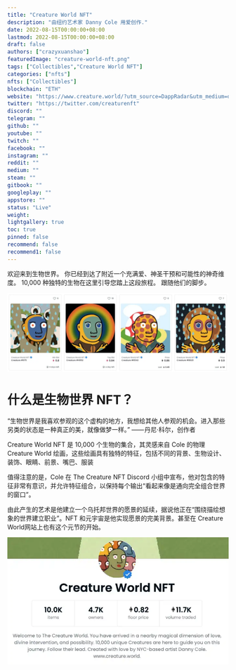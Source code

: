 ```yaml
---
title: "Creature World NFT"
description: "由纽约艺术家 Danny Cole 用爱创作."
date: 2022-08-15T00:00:00+08:00
lastmod: 2022-08-15T00:00:00+08:00
draft: false
authors: ["crazyxuanshao"]
featuredImage: "creature-world-nft.png"
tags: ["Collectibles","Creature World NFT"]
categories: ["nfts"]
nfts: ["Collectibles"]
blockchain: "ETH"
website: "https://www.creature.world/?utm_source=DappRadar&utm_medium=deeplink&utm_campaign=visit-website"
twitter: "https://twitter.com/creaturenft"
discord: ""
telegram: ""
github: ""
youtube: ""
twitch: ""
facebook: ""
instagram: ""
reddit: ""
medium: ""
steam: ""
gitbook: ""
googleplay: ""
appstore: ""
status: "Live"
weight: 
lightgallery: true
toc: true
pinned: false
recommend: false
recommend1: false
---
```

<p>欢迎来到生物世界。 你已经到达了附近一个充满爱、神圣干预和可能性的神奇维度。 10,000 种独特的生物在这里引导您踏上这段旅程。 跟随他们的脚步。&nbsp;</p>

![dnasi](dnasi.png)

# 什么是生物世界 NFT？

“生物世界是我喜欢参观的这个虚构的地方，我想给其他人参观的机会。进入那些另类的状态是一种真正的美，就像做梦一样。” —— 丹尼·科尔，创作者 

Creature World NFT 是 10,000 个生物的集合，其灵感来自 Cole 的物理 Creature World 绘画，这些绘画具有独特的特征，包括不同的背景、生物设计、装饰、眼睛、前景、嘴巴、服装

值得注意的是，Cole 在 The Creature NFT Discord 小组中宣布，他对包含的特征非常有意识，并允许特征组合，以保持每个输出“看起来像是通向完全组合世界的窗口”。 

由此产生的艺术是他建立一个乌托邦世界的愿景的延续，据说他正在“围绕描绘想象的世界建立职业”。NFT 和元宇宙是他实现愿景的完美背景。甚至在 Creature World网站上也有这个元节的开始。

![dbnisan](dbnisan.png)